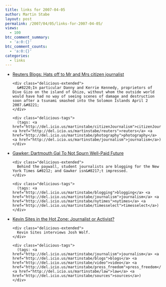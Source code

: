 ```yaml
---
title: links for 2007-04-05
author: Martin Stabe
layout: post
permalink: /2007/04/05/links-for-2007-04-05/
views:
  - 100
btc_comment_summary:
  - 'a:0:{}'
btc_comment_counts:
  - 'a:0:{}'
categories:
  - links
---
```

<ul class="delicious">
  <li>
    <div class="delicious-link">
      <a href="http://blogs.reuters.com/2007/04/04/hats-off-to-mr-and-mrs-citizen-journalist/">Reuters Blogs: Hats off to Mr and Mrs citizen journalist</a>
    </div>
    
    <div class="delicious-extended">
      &#8220;In particular Danny and Kerrie Kennedy, proprietors of Dive Gizo on the island of Ghizo, without whom the outside world would have had no way of seeing scenes of damage and destruction soon after a tsunami smashed into the Solomon Islands April 2 2007.&#8221;
    </div>
    
    <div class="delicious-tags">
      (tags: <a href="http://del.icio.us/martinstabe/citizenJournalism">citizenJournalism</a> <a href="http://del.icio.us/martinstabe/reuters">reuters</a> <a href="http://del.icio.us/martinstabe/photography">photography</a> <a href="http://del.icio.us/martinstabe/journalism">journalism</a>)
    </div>
  </li>
  
  <li>
    <div class="delicious-link">
      <a href="http://www.gawker.com/news/new-york-times/dartmouth-gal-to-not-spurn-well+paid-future-249365.php">Gawker: Dartmouth Gal To Not Spurn Well-Paid Future</a>
    </div>
    
    <div class="delicious-extended">
      Behind the paywall, student journalists are blogging for the New York Times &#8212; and Gawker isn&#8217;t impressed.
    </div>
    
    <div class="delicious-tags">
      (tags: <a href="http://del.icio.us/martinstabe/blogging">blogging</a> <a href="http://del.icio.us/martinstabe/journalism">journalism</a> <a href="http://del.icio.us/martinstabe/nytimes">nytimes</a> <a href="http://del.icio.us/martinstabe/timesselect">timesselect</a>)
    </div>
  </li>
  
  <li>
    <div class="delicious-link">
      <a href="http://hotzone.yahoo.com/b/hotzone/20070404/hz_specialfeatures_1/blogs28294">Kevin Sites in the Hot Zone: Journalist or Activist?</a>
    </div>
    
    <div class="delicious-extended">
      Kevin Sites interviews Josh Wolf.
    </div>
    
    <div class="delicious-tags">
      (tags: <a href="http://del.icio.us/martinstabe/journalism">journalism</a> <a href="http://del.icio.us/martinstabe/blogs">blogs</a> <a href="http://del.icio.us/martinstabe/video">video</a> <a href="http://del.icio.us/martinstabe/press_freedom">press_freedom</a> <a href="http://del.icio.us/martinstabe/law">law</a> <a href="http://del.icio.us/martinstabe/sources">sources</a>)
    </div>
  </li>
</ul>